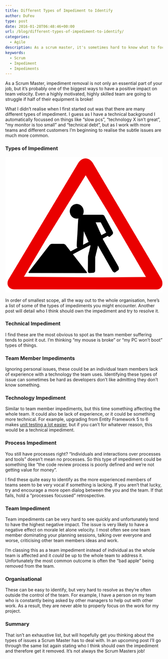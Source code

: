 ```yaml
---
title: Different Types of Impediment to Identify
author: DuFeu
type: post
date: 2016-01-28T06:48:46+00:00
url: /blog/different-types-of-impediment-to-identify/
categories:
  - Agile
description: As a scrum master, it's sometimes hard to know what to focus on. I list some types of impediment to look out for.
keywords:
  - Scrum
  - Impediment
  - Impediments
---
```


As a Scrum Master, impediment removal is not only an essential part of your job, but it&#8217;s probably one of the biggest ways to have a positive impact on team velocity. Even a highly motivated, highly skilled team are going to struggle if half of their equipment is broke!

What I didn&#8217;t realise when I first started out was that there are many different types of impediment. I guess as I have a technical background I automatically focussed on things like &#8220;slow pcs&#8221;, &#8220;technology X isn&#8217;t great&#8221;, &#8220;my monitor is too small&#8221; and &#8220;technical debt&#8221;, but as I work with more teams and different customers I&#8217;m beginning to realise the subtle issues are much more common.

### Types of Impediment

![Different Types of Impediment to Identify](../../../images/2016/01/RoadWorks.png "Different Types of Impediment to Identify")

In order of smallest scope, all the way out to the whole organisation, here&#8217;s a list of some of the types of impediments you might encounter. Another post will detail who I think should own the impediment and try to resolve it.

### Technical Impediment

I find these are the most obvious to spot as the team member suffering tends to point it out. I&#8217;m thinking &#8220;my mouse is broke&#8221; or &#8220;my PC won&#8217;t boot&#8221; types of things.

### Team Member Impediments

Ignoring personal issues, these could be an individual team members lack of experience with a technology the team uses. Identifying these types of issue can sometimes be hard as developers don&#8217;t like admitting they don&#8217;t know something.

### Technology Impediment

Similar to team member impediments, but this time something affecting the whole team. It could also be lack of experience, or it could be something more technical. For example, upgrading from Entity Framework 5 to 6 makes [unit testing a lot easier][1], but if you can&#8217;t for whatever reason, this would be a technical impediment.

### Process Impediment

You still have processes right? &#8220;Individuals and interactions over processes and tools&#8221; doesn&#8217;t mean no processes. So this type of impediment could be something like &#8220;the code review process is poorly defined and we&#8217;re not getting value for money&#8221;.

I find these quite easy to identify as the more experienced members of teams seem to be very vocal if something is lacking. If you aren&#8217;t that lucky, try and encourage a more open dialog between the you and the team. If that fails, hold a &#8220;processes focussed&#8221; retrospective.

### Team Impediment

Team impediments can be very hard to see quickly and unfortunately tend to have the highest negative impact. The issue is very likely to have a negative effect on morale let alone velocity. I most often see one team member dominating your planning sessions, talking over everyone and worse, criticising other team members ideas and work.

I&#8217;m classing this as a team impediment instead of individual as the whole team is affected and it _could_ be up to the whole team to address it. Unfortunately the most common outcome is often the &#8220;bad apple&#8221; being removed from the team.

### Organisational

These can be easy to identify, but very hard to resolve as they&#8217;re often outside the control of the team. For example, I have a person on my team who is constantly being asked by other managers to help out with other work. As a result, they are never able to properly focus on the work for my project.

### Summary

That isn&#8217;t an exhaustive list, but will hopefully get you thinking about the types of issues a Scrum Master has to deal with. In an upcoming post I&#8217;ll go through the same list again stating who I think should own the impediment and therefore get it removed. It&#8217;s not always the Scrum Masters job!

[1]: https://msdn.microsoft.com/en-gb/data/dn314429.aspx
